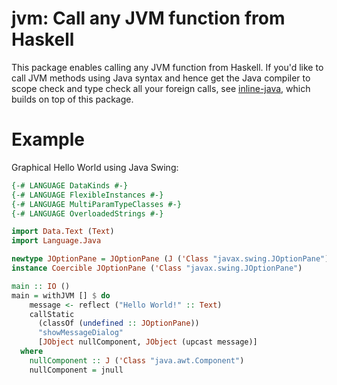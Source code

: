 # jvm: Call any JVM function from Haskell

This package enables calling any JVM function from Haskell. If you'd
like to call JVM methods using Java syntax and hence get the Java
compiler to scope check and type check all your foreign calls, see
[inline-java][inline-java], which builds on top of this package.

[inline-java]: https://github.com/tweag/inline-java#readme

# Example

Graphical Hello World using Java Swing:

```Haskell
{-# LANGUAGE DataKinds #-}
{-# LANGUAGE FlexibleInstances #-}
{-# LANGUAGE MultiParamTypeClasses #-}
{-# LANGUAGE OverloadedStrings #-}

import Data.Text (Text)
import Language.Java

newtype JOptionPane = JOptionPane (J ('Class "javax.swing.JOptionPane"))
instance Coercible JOptionPane ('Class "javax.swing.JOptionPane")

main :: IO ()
main = withJVM [] $ do
    message <- reflect ("Hello World!" :: Text)
    callStatic
      (classOf (undefined :: JOptionPane))
      "showMessageDialog"
      [JObject nullComponent, JObject (upcast message)]
  where
    nullComponent :: J ('Class "java.awt.Component")
    nullComponent = jnull
```
